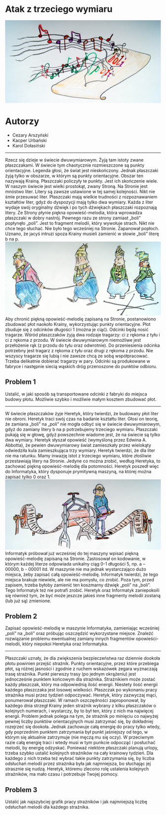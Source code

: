 # Atak z trzeciego wymiaru

![Flatlandia](images/plansza.png)

# Autorzy

* Cezary Arszyński
* Kacper Urbański
* Karol Dołasiński

---

Rzecz się dzieje w świecie dwuwymiarowym. Żyją tam istoty zwane płaszczakami. W świecie tym
chaotycznie rozmieszczone są punkty orientacyjne. Legenda głosi, że świat jest nieskończony. Jednak
płaszczaki żyją tylko w obszarze, w którym są punkty orientacyjne. Obszar ten nazywają Krainą.
Płaszczaki policzyły te punkty. Jest ich skończenie wiele. W naszym świecie jest wielki prostokąt,
zwany Stroną. Na Stronie jest mnóstwo liter. Litery są zawsze ustawione w tej samej kolejności. Nikt
nie śmie przesuwać liter. Płaszczaki mają wielkie trudności z rozpoznawaniem kształtów liter, gdyż do
dyspozycji mają tylko dwa wymiary. Każda z liter wydaje swój oryginalny dźwięk i po tych dźwiękach
płaszczaki rozpoznają litery. Ze Strony płynie piękna opowieść-melodia, która wprowadza płaszczaki
w dobry nastrój. Pewnego razu ze strony zamiast „boli” popłynęło „poli”. Jest to fragment melodii,
który wywołuje strach. Nikt nie chce tego słuchać. Nie było tego wcześniej na Stronie.
Zapanował popłoch. Uznano, że jacyś intruzi spoza Krainy musieli zamienić w słowie „boli” literę b
na p. 
![Tragarze](images/robotnicy.png)
Aby chronić piękną opowieść-melodię zapisaną na Stronie, postanowiono zbudować płot naokoło
Krainy, wykorzystując punkty orientacyjne. Płot zbuduje się z odcinków długości 1 (można je ciąć).
Odcinki będą nosić tragarze. Wśród płaszczaków żyją dwa rodzaje tragarzy: ci z rękoma z tyłu i ci z
rękoma z przodu. W świecie dwuwymiarowym niemożliwe jest przełożenie rąk (z przodu do tyłu oraz
odwrotnie). Do przeniesienia odcinka potrzebny jest tragarz z rękoma z tyłu oraz drugi z rękoma z
przodu.
Nie wszyscy tragarze się lubią i nie zawsze chcą ze sobą współpracować. Trzeba delikatnie dobierać
tragarzy w pary.
Odcinki są produkowane w fabryce i następnie siecią wąskich dróg przenoszone do punktów odbioru.

## Problem 1
Ustalić, w jaki sposób są transportowane odcinki z fabryki do miejsca budowy płotu.
Możliwie szybko i możliwie małym kosztem zbudować płot.

---

W świecie płaszczaków żyje Heretyk, który twierdzi, że budowany płot liter nie obroni. Heretyk
traci swój czas na badanie kształtu liter. Głosi on teorię, że zamiana „boli” na „poli” nie mogła odbyć
się w świecie dwuwymiarowym, gdyż do zamiany litery b na p potrzebujemy trzeciego wymiaru.
Płaszczaki pukają się w głowę, gdyż powszechnie wiadome jest, że na świecie są tylko dwa wymiary.
Heretyk słyszał opowieść (wymyśloną przez Edwina A. Abbotta), że
pewien dwuwymiarowy świat zamieszkały przez wielokąty odwiedziła kula
zamieszkująca trzy wymiary. Heretyk twierdzi, że dla liter nie ma ratunku.
Mamy inwazję istot z trzeciego wymiaru, które złośliwie przestawiają litery
na Stronie. Jedyne co można zrobić, według Heretyka, to zachować piękną
opowieść-melodię dla potomności. Heretyk poszedł więc do Informatyka,
który dysponuje prymitywną maszyną, na której można zapisać tylko 0
oraz 1. 
![Informatyk](images/informatyk.png)
Informatyk próbował już wcześniej do tej maszyny wpisać piękną
opowieść-melodię zapisaną na Stronie. Zastosował on kodowanie, w którym każdej literze odpowiada unikalny ciąg 0-1 długości 5, np. a – 00000,
b - 00001 itd. W maszynie nie ma jednak wystarczająco dużo miejsca,
żeby zapisać całą opowieść-melodię. Informatyk twierdzi, że tego miejsca
brakuje niewiele, ale nie ma pomysłu, co zrobić. Poza tym, przed zapisem,
trzeba byłoby zamienić ten koszmarny dźwięk „poli” na „boli”. Tego Informatyk też nie potrafi zrobić. Heretyk oraz Informatyk zaniepokoili się
również tym, że być może jeszcze jakieś inne fragmenty melodii zostaną
(lub już są) zmienione.

## Problem 2
Zapisać opowieść-melodię w maszynie Informatyka, zamieniając wcześniej „poli” na
„boli” oraz próbując oszczędzić wykorzystane miejsce. Znaleźć rozwiązanie problemu ewentualnej
zamiany innych fragmentów opowieści-melodii, który niepokoi Heretyka oraz Informatyka.

---

Płaszczaki uznały, że dla zwiększenia bezpieczeństwa raz dziennie dookoła płotu powinien przejść strażnik.
Punkty orientacyjne, przez które przebiega płot, są różnej jasności i zgodnie z ruchem wskazówek zegara 
wyznaczają trasę strażnika. Punkt pierwszy trasy (po jednym okrążeniu) jest jednocześnie
punktem końcowym dla strażnika. Strażnikiem może zostać każdy płaszczak, który ma odpowiednią
ilość energii. Niestety ilość energii każdego płaszczaka jest losowej wielkości. Płaszczak po wykonaniu
pracy strażnika musi przez tydzień odpoczywać. 
Heretyk, który zazwyczaj mąci, ponumerował płaszczaki. W ramach oszczędności zaproponował,
by każdego dnia strzegł Krainy jeden strażnik wybrany z kilku płaszczaków o kolejnych numerach,
i wystarczy, by to był ten, który z nich ma najwięcej
energii. Problem jednak polega na tym, że strażnik po minięciu co najwyżej pewnej liczby punktów
orientacyjnych musi zatrzymać się, by dokładniej rozejrzeć się dookoła. Jednak zachowuje całą energię
do pracy tylko wtedy, gdy poprzednim punktem zatrzymania był punkt jaśniejszy od tego, w którym
się aktualnie zatrzymuje (nie męczą mu się oczy). W przeciwnym razie całą energię traci i wtedy musi
w tym punkcie odpocząć i posłuchać melodii, by energię odzyskać. 
Ponieważ niektóre płaszczaki planują urlopy, trzeba szybko ustalić kolejnych strażników na cały krainowy tydzień. 
Dla każdego z nich trzeba też wybrać takie punkty zatrzymania się, by liczba odsłuchań melodii przez strażnika była jak
najmniejsza, bo słuchając jej strasznie się nudzą. Heretyk, któremu zlecono rolę ustalenia kolejnych
strażników, ma mało czasu i potrzebuje Twojej pomocy.

## Problem 3
Ustalić jak najszybciej grafik pracy strażników i jak najmniejszą liczbę odsłuchań melodii dla każdego strażnika.